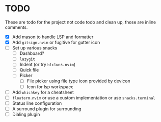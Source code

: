 # TODO

These are todo for the project not code todo and clean up, those are inline comments.

-   [x] Add mason to handle LSP and formatter
-   [x] Add `gitsign.nvim` or fugitive for gutter icon
-   [ ] Set up various snacks
    -   [ ] Dashboard?
    -   [ ] `lazygit`
    -   [ ] Indent (or try `hlclunk.nvim`)
    -   [ ] Quick file
    -   [ ] Picker
        -   [ ] File picker using file type icon provided by devicon
        -   [ ] Icon for lsp workspace
-   [ ] Add `whichkey` for a cheatsheet
-   [ ] `floaterm.nvim` or use a custom implementation or use `snacks.terminal`
-   [ ] Status line configuration
-   [ ] A surround plugin for surrounding
-   [ ] Dialing plugin
